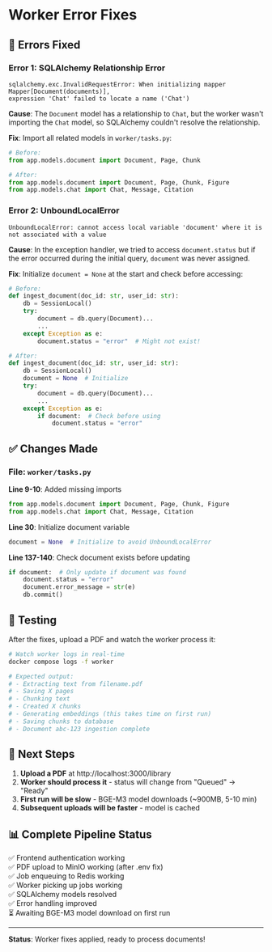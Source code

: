 # Worker Error Fixes

## 🐛 Errors Fixed

### Error 1: SQLAlchemy Relationship Error
```
sqlalchemy.exc.InvalidRequestError: When initializing mapper Mapper[Document(documents)], 
expression 'Chat' failed to locate a name ('Chat')
```

**Cause**: The `Document` model has a relationship to `Chat`, but the worker wasn't importing the `Chat` model, so SQLAlchemy couldn't resolve the relationship.

**Fix**: Import all related models in `worker/tasks.py`:
```python
# Before:
from app.models.document import Document, Page, Chunk

# After:
from app.models.document import Document, Page, Chunk, Figure
from app.models.chat import Chat, Message, Citation
```

### Error 2: UnboundLocalError
```
UnboundLocalError: cannot access local variable 'document' where it is not associated with a value
```

**Cause**: In the exception handler, we tried to access `document.status` but if the error occurred during the initial query, `document` was never assigned.

**Fix**: Initialize `document = None` at the start and check before accessing:
```python
# Before:
def ingest_document(doc_id: str, user_id: str):
    db = SessionLocal()
    try:
        document = db.query(Document)...
        ...
    except Exception as e:
        document.status = "error"  # Might not exist!

# After:
def ingest_document(doc_id: str, user_id: str):
    db = SessionLocal()
    document = None  # Initialize
    try:
        document = db.query(Document)...
        ...
    except Exception as e:
        if document:  # Check before using
            document.status = "error"
```

## ✅ Changes Made

### File: `worker/tasks.py`

**Line 9-10**: Added missing imports
```python
from app.models.document import Document, Page, Chunk, Figure
from app.models.chat import Chat, Message, Citation
```

**Line 30**: Initialize document variable
```python
document = None  # Initialize to avoid UnboundLocalError
```

**Line 137-140**: Check document exists before updating
```python
if document:  # Only update if document was found
    document.status = "error"
    document.error_message = str(e)
    db.commit()
```

## 🧪 Testing

After the fixes, upload a PDF and watch the worker process it:

```bash
# Watch worker logs in real-time
docker compose logs -f worker

# Expected output:
# - Extracting text from filename.pdf
# - Saving X pages
# - Chunking text
# - Created X chunks
# - Generating embeddings (this takes time on first run)
# - Saving chunks to database
# - Document abc-123 ingestion complete
```

## 🚀 Next Steps

1. **Upload a PDF** at http://localhost:3000/library
2. **Worker should process it** - status will change from "Queued" → "Ready"
3. **First run will be slow** - BGE-M3 model downloads (~900MB, 5-10 min)
4. **Subsequent uploads will be faster** - model is cached

## 📊 Complete Pipeline Status

✅ Frontend authentication working  
✅ PDF upload to MinIO working (after .env fix)  
✅ Job enqueuing to Redis working  
✅ Worker picking up jobs working  
✅ SQLAlchemy models resolved  
✅ Error handling improved  
⏳ Awaiting BGE-M3 model download on first run  

---

**Status**: Worker fixes applied, ready to process documents!

